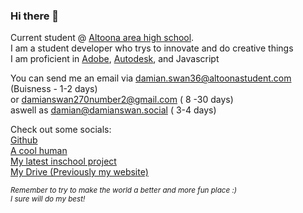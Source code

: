 ### Hi there 👋

Current student @ <a href="https://aahs.aasdcat.com">Altoona area high school</a>. <br>
I am a student developer who trys to innovate and do creative things <br>
I am proficient in <a href="https://adobe.com">Adobe</a>, <a href="https://autodesk.com">Autodesk</a>, and <a herf="https://jslang.info">Javascript</a>  <br>


You can send me an email via <a href="mailto:damian.swan36@altoonastudent.com">damian.swan36@altoonastudent.com</a> (Buisness - 1-2 days)<br> or <a href="mailto:damianswan270number2@gmail.com">damianswan270number2@gmail.com</a> ( 8 -30 days)<br> aswell as <a href="mailto:damian@damianswan.social">damian@damianswan.social</a> ( 3-4 days) <br>


Check out some socials:<br>
<a href="https://github.com/DamianSwanAAJHS2">Github</a><br>
<a href=https://anotherkk5dire.web.app> A cool human </a><br>
<a href=htts://ohno.rf.gd> My latest inschool project</a><br>
<a href=https://dsaahs-vault.web.app>My Drive (Previously my website)</a><br>

<sub><i>Remember to try to make the world a better and more fun place :)<br>I sure will do my best!</i></sub>

